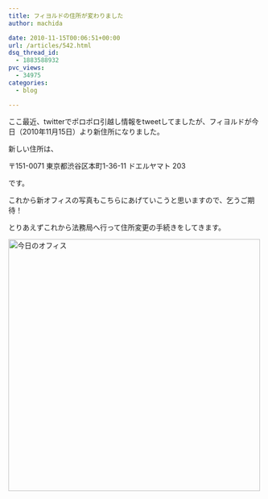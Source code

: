 ```yaml
---
title: フィヨルドの住所が変わりました
author: machida

date: 2010-11-15T00:06:51+00:00
url: /articles/542.html
dsq_thread_id:
  - 1883588932
pvc_views:
  - 34975
categories:
  - blog

---
```

ここ最近、twitterでポロポロ引越し情報をtweetしてましたが、フィヨルドが今日（2010年11月15日）より新住所になりました。

新しい住所は、
  
〒151-0071 東京都渋谷区本町1-36-11 ドエルヤマト 203
  
です。

これから新オフィスの写真もこちらにあげていこうと思いますので、乞うご期待！

とりあえずこれから法務局へ行って住所変更の手続きをしてきます。

<p class="center">
  <img src="http://farm5.static.flickr.com/4147/5175365733_e54923e477.jpg" width="500" height="500" alt="今日のオフィス" />
</p>